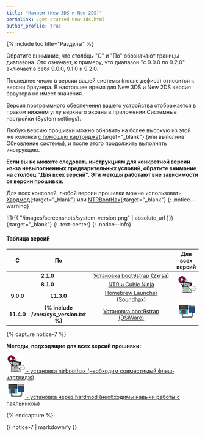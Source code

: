 ```yaml
---
title: "Начнем (New 3DS и New 2DS)"
permalink: /get-started-new-3ds.html
author_profile: true
---
```


{% include toc title="Разделы" %}

Обратите внимание, что столбцы "С" и "По" обозначают границы диапазона. Это означает, к примеру, что диапазон "с 9.0.0 по 9.2.0" включает в себя 9.0.0, 9.1.0 и 9.2.0. 

Последнее число в версии вашей системы (после дефиса) относится к версии браузера. В настоящее время для New 3DS и New 2DS версия браузера не имеет значения.

Версия программного обеспечения вашего устройства отображается в правом нижнем углу верхнего экрана в приложении Системные настройки (System settings).

Любую версию прошивки можно обновить на более высокую из этой же колонки [с помощью картриджа](cart-update){:target="_blank"} (или выполнив Обновление системы), и после этого продолжить выполнять инструкцию.

**Если вы не можете следовать инструкциям для конкретной версии из-за невыполненных предварительных условий, обратите внимание на столбец "Для всех версий". Эти методы работают вне зависимости от версии прошивки.**

Для всех консолей, любой версии прошивки можно использовать [Хардмод](making-hardmod){:target="_blank"} или [NTRBootHax](ntrboot){:target="_blank"}
{: .notice--warning}

![]({{ "/images/screenshots/system-version.png" | absolute_url }}){:target="_blank"}
{: .text-center}
{: .notice--info}

#### Таблица версий

<table>
  <colgroup>
    <col span="1" style="width: 5%;">
    <col span="1" style="width: 5%;">
    <col span="1" style="width: 80%;">
    <col span="1" style="width: 10%;">
  </colgroup>
  <thead>
    <tr>
      <th style="text-align: center; font-weight: bold;">С</th>
      <th style="text-align: center; font-weight: bold;">По</th>
      <th style="text-align: center; font-weight: bold;"></th>
      <th style="text-align: center; font-weight: bold;">Для всех версий</th>
    </tr>
  </thead>
  <tbody>
    <tr>
        <td style="text-align: center; font-weight: bold;" colspan="2">2.1.0</td>
        <td style="text-align: center;"><a href="installing-boot9strap-2xrsa">Установка boot9strap (2xrsa)</a></td>
      <td style="text-align: center;" rowspan="10">
		<a href="ntrboot" title="Установка ntrboothax (необходим совместимый флеш-картридж)">
			<img src="/images/ntrhax.png">
		</a>
		<br><br>
		<a href="making-hardmod" title="Установка через hardmod (необходимы навыки работы с паяльником)">
			<img src="/images/hardmod.png">
		</a>
	  </td>
		</tr>
    <tr>
      <td style="text-align: center; font-weight: bold;" colspan="2">8.1.0</td>
      <td style="text-align: center;"><a href="ntr-and-cubic-ninja">NTR и Cubic Ninja</a></td>
    </tr>
    <tr>
      <td style="text-align: center; font-weight: bold;">9.0.0</td>
      <td style="text-align: center; font-weight: bold;">11.3.0</td>
        <td style="text-align: center;"><a href="homebrew-launcher-soundhax">Homebrew Launcher (Soundhax)</a></td>
    </tr>
    <tr>
      <td style="text-align: center; font-weight: bold;">11.4.0</td>
      <td style="text-align: center; font-weight: bold;">{% include /vars/sys_version.txt %}</td>
      <td style="text-align: center;"><a href="installing-boot9strap-dsiware">Установка boot9strap (DSiWare)</a></td>
    </tr>
    <tr>
    </tr>
  </tbody>
</table>

{% capture notice-7 %}

**Методы, подходящие для всех версий прошивки:**

<a href="ntrboot" title="Установка ntrboothax (необходим совместимый флеш-картридж)">
	<img src="/images/ntrhax.png" > - установка ntrboothax (необходим совместимый флеш-картридж)
</a>
<br>
<a href="making-hardmod" title="Установка через hardmod (необходимы навыки работы с паяльником)">
	<img src="/images/hardmod.png"> - установка через hardmod (необходимы навыки работы с паяльником)
</a>

{% endcapture %}
		
<div class="notice--info">{{ notice-7 | markdownify }}</div>


